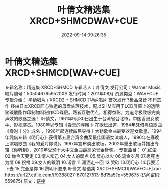 ﻿---
title: 叶倩文精选集XRCD+SHMCDWAV+CUE
date: 2022-09-14 09:26:35
categories: WAV车载音乐、镜像
tags: 华语中文
---
# 叶倩文精选集XRCD+SHMCD[WAV+CUE]

专辑名称：精选集 XRCD+SHMCD
专辑艺人：叶倩文
发行公司：Warner Music
唱片编号：5050467659520XS
发行时间：2011年08月
资源类型：WAV+CUE
专辑介绍：
华纳唱片 / XRCD2 + SHMCD
?华纳唱片 首次发行
?极品录音 不朽杰作
经由日本XRCD匠心独运的母盘处理技术，配以SHM应用于LCD屏幕上的透明聚碳酸酯作印制物料制作CD碟层。两者互融优点，相得益彰。为追寻极致级完美声效的歌迷之选！
叶倩文，1961年9月30日出生于台湾省台北市，中国香港女歌手、影视演员。1980年以专辑《春天的浮雕
》在歌坛出道，1984年凭借粤语歌曲《零时十分》成名
，1990年起连续四届夺得十大劲歌金曲最受欢迎女歌星，1994年凭借专辑《明月心》获得第五届台湾金曲奖最佳国语女演唱人，1996年在春晚上演唱歌曲《我的爱对你说》。1997年宣布淡出歌坛，2002年重出歌坛并推出专辑《你听到》，2010年受颁十大中文金曲最高荣誉金针奖。
专辑曲目：
01.红尘
02.你今天要走
03.情人知己
04.女人的弱点
05.焚心以火
06.流金岁月
07.愿死也为情
08.祝福
09.女人的眼泪
10.诺言
11.潇洒走一回
12.哭砂
13.明月心
14.我要活下去
15.完全是你
16.黎明不要来
叶倩文 精选集 XRCD+SHMCD[WAV+CUE].rar: https://url27.ctfile.com/f/9388027-670127513-8d15a5?p=559675
(访问密码: 559675)
原文：[链接](https://blog.sina.com.cn/s/blog_1647c7e7601030zem.html)